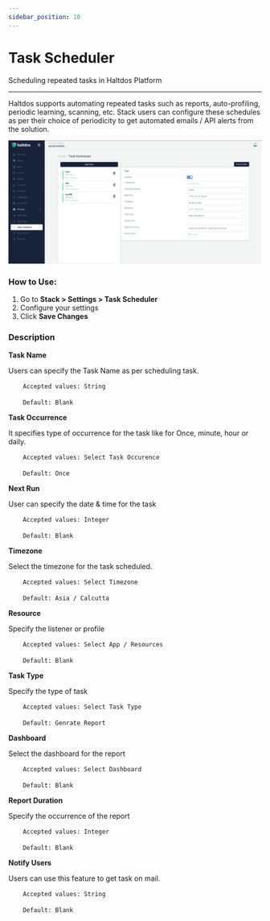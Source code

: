 ```yaml
---
sidebar_position: 10
---
```


# Task Scheduler

Scheduling repeated tasks in Haltdos Platform

---

Haltdos supports automating repeated tasks such as reports, auto-profiling, periodic learning, scanning, etc. Stack users can configure these schedules as per their choice of periodicity to get automated emails / API alerts from the solution.

![scheduler](/img/platform/v7/docs/task_scheduler.png)

### How to Use:

1. Go to **Stack > Settings > Task Scheduler**
2. Configure your settings
3. Click **Save Changes**


### Description

**Task Name**

Users can specify the Task Name as per scheduling task.

```
    Accepted values: String

    Default: Blank 
```


**Task Occurrence**

It specifies type of occurrence for the task like for Once, minute, hour or daily.

```
    Accepted values: Select Task Occurence

    Default: Once 
```


**Next Run**

User can specify the date & time for the task 

```
    Accepted values: Integer

    Default: Blank 
```


**Timezone**        

Select the timezone for the task scheduled.

```
    Accepted values: Select Timezone

    Default: Asia / Calcutta 
```


**Resource** 

Specify the listener or  profile

```
    Accepted values: Select App / Resources

    Default: Blank 
```


**Task Type**

Specify the type of task

```
    Accepted values: Select Task Type

    Default: Genrate Report 
```


**Dashboard**

Select the dashboard for the report 

```
    Accepted values: Select Dashboard

    Default: Blank 
```


**Report Duration**  

Specify the occurrence of the report

```
    Accepted values: Integer

    Default: Blank 
```


**Notify Users**  

Users can use this feature to get task on mail.

```
    Accepted values: String

    Default: Blank 
```

